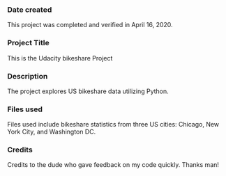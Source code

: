 ### Date created
This project was completed and verified in April 16, 2020.

### Project Title
This is the Udacity bikeshare Project

### Description
The project explores US bikeshare data utilizing Python.

### Files used
Files used include bikeshare statistics from three US cities: Chicago, New York City, and Washington DC.

### Credits
Credits to the dude who gave feedback on my code quickly. Thanks man!
